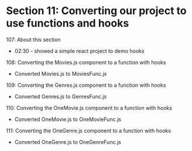 # Section 11: Converting our project to use functions and hooks

107: About this section
- 02:30 - showed a simple react project to demo hooks

108: Converting the Movies.js component to a function with hooks
- Converted Movies.js to MoviesFunc.js 
  
109: Converting the Genres.js component to a function with hooks
- Converted Genres.js to GenresFunc.js 

110: Converting the OneMovie.js component to a function with hooks
- Converted OneMovie.js to OneMovieFunc.js 
  
111: Converting the OneGenre.js component to a function with hooks
- Converted OneGenre.js to OneGenreFunc.js 

